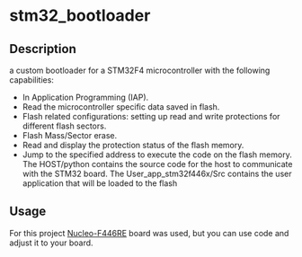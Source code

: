 # stm32_bootloader
## Description 
a custom bootloader for a STM32F4 microcontroller with the following capabilities: 
* In Application Programming (IAP).
* Read the microcontroller specific data saved in flash. 
* Flash related configurations: setting up read and write protections for different flash sectors.
* Flash Mass/Sector erase. 
* Read and display the protection status of the flash memory.
* Jump to the specified address to execute the code on the flash memory.
The HOST/python contains the source code for the host to communicate with the STM32 board.
The User_app_stm32f446x/Src contains the user application that will be loaded to the flash

## Usage

For this project [Nucleo-F446RE](https://www.st.com/en/evaluation-tools/nucleo-f446re.html) board was used, but you can use code and adjust it to your board.
